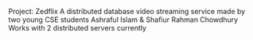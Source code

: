 Project: Zedflix A distributed database video streaming service made by two young CSE students Ashraful Islam & Shafiur Rahman Chowdhury Works with 2 distributed servers currently

